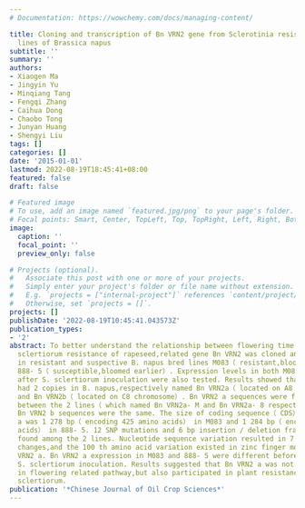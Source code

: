 ```yaml
---
# Documentation: https://wowchemy.com/docs/managing-content/

title: Cloning and transcription of Bn VRN2 gene from Sclerotinia resistant and susceptible
  lines of Brassica napus
subtitle: ''
summary: ''
authors:
- Xiaogen Ma
- Jingyin Yu
- Minqiang Tang
- Fengqi Zhang
- Caihua Dong
- Chaobo Tong
- Junyan Huang
- Shengyi Liu
tags: []
categories: []
date: '2015-01-01'
lastmod: 2022-08-19T18:45:41+08:00
featured: false
draft: false

# Featured image
# To use, add an image named `featured.jpg/png` to your page's folder.
# Focal points: Smart, Center, TopLeft, Top, TopRight, Left, Right, BottomLeft, Bottom, BottomRight.
image:
  caption: ''
  focal_point: ''
  preview_only: false

# Projects (optional).
#   Associate this post with one or more of your projects.
#   Simply enter your project's folder or file name without extension.
#   E.g. `projects = ["internal-project"]` references `content/project/deep-learning/index.md`.
#   Otherwise, set `projects = []`.
projects: []
publishDate: '2022-08-19T10:45:41.043573Z'
publication_types:
- '2'
abstract: To better understand the relationship between flowering time and Sclerotinia
  sclertiorum resistance of rapeseed,related gene Bn VRN2 was cloned and explored
  in resistant and suspective B. napus bred lines M083（ resistant,bloomed late） and
  888- 5（ susceptible,bloomed earlier）. Expression levels in both M083 and 888- 5
  after S. sclertiorum inoculation were also tested. Results showed that Bn VRN2 gene
  had 2 copies in B. napus,respectively named Bn VRN2a（ located on A8 chromosome）
  and Bn VRN2b（ located on C8 chromosome）. Bn VRN2 a sequences were found different
  between the 2 lines（ which named Bn VRN2a- M and Bn VRN2a- 8 respectively）,while
  Bn VRN2 b sequences were the same. The size of coding sequence（ CDS） of Bn VRN2
  a was 1 278 bp（ encoding 425 amino acids） in M083 and 1 284 bp（ encoding 427 amino
  acids） in 888- 5. 12 SNP mutations and 6 bp insertion / deletion fragments were
  found among the 2 lines. Nucleotide sequence variation resulted in 7 amino acid
  changes,and the 100 th amino acid variation existed in zinc finger motifs of Bn
  VRN2 a. Bn VRN2 a expression in M083 and 888- 5 were different before and after
  S. sclertiorum inoculation. Results suggested that Bn VRN2 a was not only involved
  in flowering related pathway,but also participated in plant resistance against S.
  sclertiorum.
publication: '*Chinese Journal of Oil Crop Sciences*'
---
```

